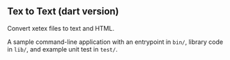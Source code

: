Tex to Text (dart version)
--------------------------

Convert xetex files to text and HTML.

A sample command-line application with an entrypoint in `bin/`, library code
in `lib/`, and example unit test in `test/`.
